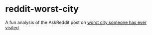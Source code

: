 # reddit-worst-city

A fun analysis of the AskReddit post on [worst city someone has ever visited](https://www.reddit.com/r/AskReddit/comments/1kplv0m/whats_the_worst_city_youve_ever_visited/).
